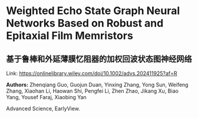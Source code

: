 # Weighted Echo State Graph Neural Networks Based on Robust and Epitaxial Film Memristors

## 基于鲁棒和外延薄膜忆阻器的加权回波状态图神经网络

Link: https://onlinelibrary.wiley.com/doi/10.1002/advs.202411925?af=R

**Authors:** Zhenqiang Guo, 
Guojun Duan, 
Yinxing Zhang, 
Yong Sun, 
Weifeng Zhang, 
Xiaohan Li, 
Haowan Shi, 
Pengfei Li, 
Zhen Zhao, 
Jikang Xu, 
Biao Yang, 
Yousef Faraj, 
Xiaobing Yan

Advanced Science, EarlyView.

